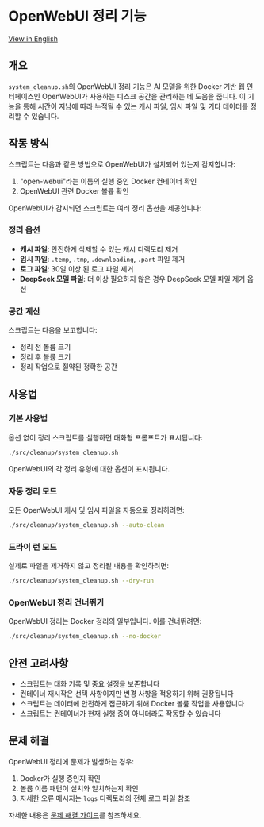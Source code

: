 # OpenWebUI 정리 기능

[View in English](OPENWEBUI.md)

## 개요

`system_cleanup.sh`의 OpenWebUI 정리 기능은 AI 모델을 위한 Docker 기반 웹 인터페이스인 OpenWebUI가 사용하는 디스크 공간을 관리하는 데 도움을 줍니다. 이 기능을 통해 시간이 지남에 따라 누적될 수 있는 캐시 파일, 임시 파일 및 기타 데이터를 정리할 수 있습니다.

## 작동 방식

스크립트는 다음과 같은 방법으로 OpenWebUI가 설치되어 있는지 감지합니다:

1. "open-webui"라는 이름의 실행 중인 Docker 컨테이너 확인
2. OpenWebUI 관련 Docker 볼륨 확인

OpenWebUI가 감지되면 스크립트는 여러 정리 옵션을 제공합니다:

### 정리 옵션

- **캐시 파일**: 안전하게 삭제할 수 있는 캐시 디렉토리 제거
- **임시 파일**: `.temp`, `.tmp`, `.downloading`, `.part` 파일 제거
- **로그 파일**: 30일 이상 된 로그 파일 제거
- **DeepSeek 모델 파일**: 더 이상 필요하지 않은 경우 DeepSeek 모델 파일 제거 옵션

### 공간 계산

스크립트는 다음을 보고합니다:

- 정리 전 볼륨 크기
- 정리 후 볼륨 크기
- 정리 작업으로 절약된 정확한 공간

## 사용법

### 기본 사용법

옵션 없이 정리 스크립트를 실행하면 대화형 프롬프트가 표시됩니다:

```bash
./src/cleanup/system_cleanup.sh
```

OpenWebUI의 각 정리 유형에 대한 옵션이 표시됩니다.

### 자동 정리 모드

모든 OpenWebUI 캐시 및 임시 파일을 자동으로 정리하려면:

```bash
./src/cleanup/system_cleanup.sh --auto-clean
```

### 드라이 런 모드

실제로 파일을 제거하지 않고 정리될 내용을 확인하려면:

```bash
./src/cleanup/system_cleanup.sh --dry-run
```

### OpenWebUI 정리 건너뛰기

OpenWebUI 정리는 Docker 정리의 일부입니다. 이를 건너뛰려면:

```bash
./src/cleanup/system_cleanup.sh --no-docker
```

## 안전 고려사항

- 스크립트는 대화 기록 및 중요 설정을 보존합니다
- 컨테이너 재시작은 선택 사항이지만 변경 사항을 적용하기 위해 권장됩니다
- 스크립트는 데이터에 안전하게 접근하기 위해 Docker 볼륨 작업을 사용합니다
- 스크립트는 컨테이너가 현재 실행 중이 아니더라도 작동할 수 있습니다

## 문제 해결

OpenWebUI 정리에 문제가 발생하는 경우:

1. Docker가 실행 중인지 확인
2. 볼륨 이름 패턴이 설치와 일치하는지 확인
3. 자세한 오류 메시지는 `logs` 디렉토리의 전체 로그 파일 참조

자세한 내용은 [문제 해결 가이드](TROUBLESHOOTING.kr.md)를 참조하세요.
